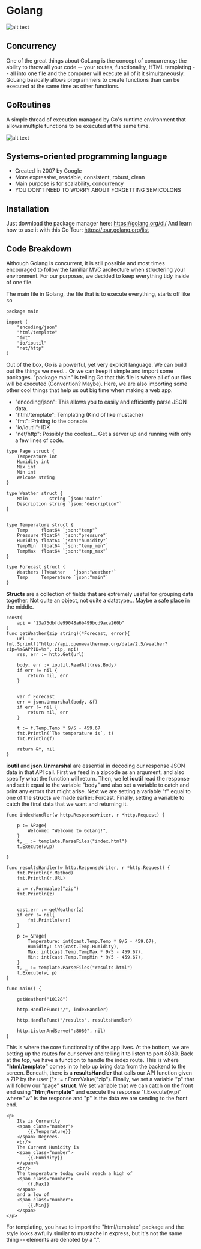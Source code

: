 # Golang
![alt text](https://memecrunch.com/meme/BFP6K/go-go-power-rangers/image.gif?w=473&c=1 "Logo Title Text 1")
## Concurrency
One of the great things about GoLang is the concept of concurrency: the ability to throw all your code -- your routes, functionality, HTML templating -- all into one file and the computer will execute all of it it simultaneously. GoLang basically allows programmers to create functions than can be executed at the same time as other functions. 
 
## GoRoutines 

A simple thread of execution managed by Go's runtime environment that allows multiple functions to be executed at the same time. 

![alt text](https://media.giphy.com/media/5aLrlDiJPMPFS/giphy.gif "Logo Title Text 2")

## Systems-oriented programming language
- Created in 2007 by Google
- More expressive, readable, consistent, robust, clean
- Main purpose is for scalability, concurrency
- YOU DON'T NEED TO WORRY ABOUT FORGETTING SEMICOLONS

## Installation
Just download the package manager here: https://golang.org/dl/
And learn how to use it with this Go Tour: https://tour.golang.org/list

## Code Breakdown

Although Golang is concurrent, it is still possible and most times encouraged to follow 
the familiar MVC arcitecture when structering your environment. For our purposes, we decided
to keep everything tidy inside of one file.

The main file in Golang, the file that is to execute everything, starts off like so

```
package main

import (
	"encoding/json"
	"html/template"
	"fmt"
	"io/ioutil"
	"net/http"
)
```

Out of the box, Go is a powerful, yet very explicit language. We can build out the things we need... Or we can keep it simple and import some packages. "package main" is telling Go that this file is where all of our files will be executed (Convention? Maybe). Here, we are also importing some other cool things that help us out big time when making a web app. 

* "encoding/json": This allows you to easily and efficiently parse JSON data.
* "html/template": Templating (Kind of like mustaché)
* "fmt": Printing to the console.
* "io/ioutil": IDK
* "net/http": Possibly the coolest... Get a server up and running with only a few lines of code.

```
type Page struct {
  	Temperature int
  	Humidity int
  	Max int
  	Min int
  	Welcome string
}

type Weather struct {
	Main        string `json:"main"`
	Description string `json:"description"`
}


type Temperature struct {
	Temp     float64 `json:"temp"`
	Pressure float64 `json:"pressure"`
	Humidity float64 `json:"humidity"`
	TempMin  float64 `json:"temp_min"`
	TempMax  float64 `json:"temp_max"`
}

type Forecast struct {
	Weathers []Weather   `json:"weather"`
	Temp     Temperature `json:"main"`
}
```

**Structs** are a collection of fields that are extremely useful for grouping data together. Not quite an object, not quite a datatype... Maybe a safe place in the middle.

```
const(
    api = "13a75dbfde99048a6b499bcd9aca260b"
)
func getWeather(zip string)(*Forecast, error){
	url := fmt.Sprintf("http://api.openweathermap.org/data/2.5/weather?zip=%s&APPID=%s", zip, api)
	res, err := http.Get(url)

	body, err := ioutil.ReadAll(res.Body)
	if err != nil {
		return nil, err
	}


	var f Forecast
	err = json.Unmarshal(body, &f)
	if err != nil {
		return nil, err
	}

	t := f.Temp.Temp * 9/5 - 459.67
	fmt.Println(`The temperature is`, t)
	fmt.Println(f)

	return &f, nil
}
```

**ioutil** and **json.Unmarshal** are essential in decoding our response JSON data in that API call.
First we feed in a zipcode as an argument, and also specify what the function will return. Then, we let **ioutil** read the response and set it equal to the variable "body" and also set a variable to catch and print any errors that might arise. Next we are setting a variable "f" equal to one of the **structs** we made earlier: Forcast. Finally, setting a variable to catch the final data that we want and returning it. 

```
func indexHandler(w http.ResponseWriter, r *http.Request) {

    p := &Page{
        Welcome: "Welcome to GoLang!",
    }
    t, _ := template.ParseFiles("index.html")
    t.Execute(w,p)

}
 
func resultsHandler(w http.ResponseWriter, r *http.Request) {
    fmt.Println(r.Method)
	fmt.Println(r.URL)

  	z := r.FormValue("zip")
  	fmt.Println(z)
	

    cast,err := getWeather(z)
    if err != nil{
    	fmt.Println(err) 
    }

    p := &Page{
        Temperature: int(cast.Temp.Temp * 9/5 - 459.67),
        Humidity: int(cast.Temp.Humidity),
        Max: int(cast.Temp.TempMax * 9/5 - 459.67),
        Min: int(cast.Temp.TempMin * 9/5 - 459.67),
    }
    t, _ := template.ParseFiles("results.html")
    t.Execute(w, p)
}

func main() {

	getWeather("10128")

	http.HandleFunc("/", indexHandler)

	http.HandleFunc("/results", resultsHandler)

	http.ListenAndServe(":8080", nil)
}
```
This is where the core functionality of the app lives. At the bottom, we are setting up the routes for our server and telling it to listen to port 8080. Back at the top, we have a function to handle the index route. This is where **"html/template"** comes in to help up bring data from the backend to the screen. Beneath, there is a **resultsHandler** that calls our API function given a ZIP by the user ("z := r.FormValue("zip"). Finally, we set a variable "p" that will follow our "page" **struct**. We set variable that we can catch on the front end using **"htm;/template"** and execute the response "t.Execute(w,p)" where "w" is the response and "p" is the data we are sending to the front end. 



```
<p> 
	Its is Currently
	<span class="number">	
		{{.Temperature}}
	</span> Degrees. 
	<br/>
	The Current Humidity is 
	<span class="number">
		{{.Humidity}}
	</span>% 
	<br/>
	The temperature today could reach a high of 
	<span class="number">
		{{.Max}}
	</span> 
	and a low of 
	<span class="number">
		{{.Min}}
	</span>
</p>

```

For templating, you have to import the "html/template" package and the style looks awfully similar to mustache in express, but it's not the same thing -- elements are denoted by a ".".